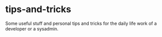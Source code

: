 # tips-and-tricks
Some useful stuff and personal tips and tricks for the daily life work of a developer or a sysadmin.
